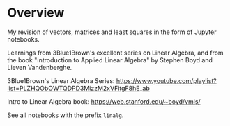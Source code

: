 # Overview
My revision of vectors, matrices and least squares in the form of Jupyter notebooks.

Learnings from 3Blue1Brown's excellent series on Linear Algebra, and from the book "Introduction to Applied Linear Algebra" by Stephen Boyd and Lieven Vandenberghe.

3Blue1Brown's Linear Algebra Series: <https://www.youtube.com/playlist?list=PLZHQObOWTQDPD3MizzM2xVFitgF8hE_ab>

Intro to Linear Algebra book: <https://web.stanford.edu/~boyd/vmls/>

See all notebooks with the prefix `linalg`.
